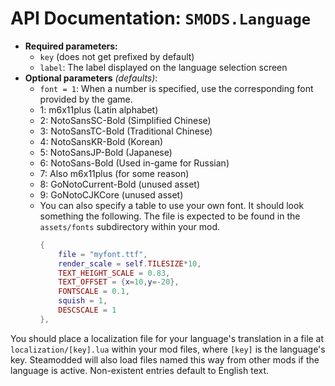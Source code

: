 # API Documentation: `SMODS.Language`
- **Required parameters:**
	- `key` (does not get prefixed by default)
    - `label`: The label displayed on the language selection screen
- **Optional parameters** *(defaults)*:
	- `font = 1`: When a number is specified, use the corresponding font provided by the game.
    - 1: m6x11plus (Latin alphabet)
    - 2: NotoSansSC-Bold (Simplified Chinese)
    - 3: NotoSansTC-Bold (Traditional Chinese)
    - 4: NotoSansKR-Bold (Korean)
    - 5: NotoSansJP-Bold (Japanese)
    - 6: NotoSans-Bold (Used in-game for Russian)
    - 7: Also m6x11plus (for some reason)
    - 8: GoNotoCurrent-Bold (unused asset)
    - 9: GoNotoCJKCore (unused asset)
    - You can also specify a table to use your own font. It should look something the following. The file is expected to be found in the `assets/fonts` subdirectory within your mod.
        ```lua
        {
            file = "myfont.ttf",
            render_scale = self.TILESIZE*10,
            TEXT_HEIGHT_SCALE = 0.83,
            TEXT_OFFSET = {x=10,y=-20},
            FONTSCALE = 0.1,
            squish = 1,
            DESCSCALE = 1
        },
        ``` 

You should place a localization file for your language's translation in a file at `localization/[key].lua` within your mod files, where `[key]` is the language's key. Steamodded will also load files named this way from other mods if the language is active. Non-existent entries default to English text.
